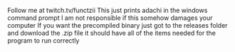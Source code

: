 Follow me at twitch.tv/functzii
This just prints adachi in the windows command prompt
I am not responsible if this somehow damages your computer
If you want the precompiled binary just got to the releases folder and download the .zip file it should have all of the items needed for the program to run correctly
